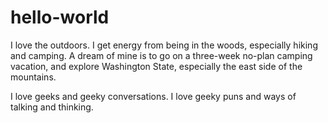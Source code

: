 # hello-world

I love the outdoors. I get energy from being in the woods, especially hiking and camping. A dream of mine is to go on a three-week no-plan camping vacation, and explore Washington State, especially the east side of the mountains.

I love geeks and geeky conversations. I love geeky puns and ways of talking and thinking.
